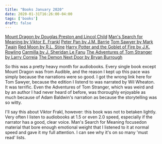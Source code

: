 ```yaml
---
title: "Books January 2020"
date: 2020-01-31T16:26:00-04:00
tags: ['books']
draft: false
---
```


[Mount Dragon by Douglas Preston and Lincol Child](https://www.amazon.com/Mount-Dragon-Pandemic-Apocalyptic-Proportions-ebook/dp/B00FO6WK0S)
[Man's Search for Meaning by Viktor E. Frankl](https://www.amazon.com/Mans-Search-Meaning-Viktor-Frankl-ebook/dp/B009U9S6FI/)
[Peter Pan by J.M. Barrie](https://www.amazon.com/gp/product/B081HG9T8S/ref=dbs_a_def_rwt_bibl_vppi_i1)
[Tom Sawyer by Mark Twain](https://www.amazon.com/The-Adventures-of-Tom-Sawyer/dp/B005M2PX0)
[Red Moon by R.L. Stine](https://www.amazon.com/Camp-Red-Moon/dp/B07WHZT19M/)
[Harry Potter and the Goblet of Fire by J.K. Rowling](https://www.amazon.com/Harry-Potter-Goblet-Fire-Rowling-ebook/dp/B0192CTMUU/ref=tmm_kin_swatch_0?_encoding=UTF8&qid=1581716337&sr=1-2)
[Carmilla by J. Sheridan Le Fanu](https://www.amazon.com/Carmilla-J-Sheridan-Fanu-ebook/dp/B00QR7HVY)
[The Adventures of Tom Stranger by Larry Correia](https://www.amazon.com/Adventures-Stranger-Interdimensional-Insurance-Agent/dp/B01D0E075A/)
[The Demon Next Door by Bryan Burrough](https://www.amazon.com/The-Demon-Next-Door/dp/B07NDJJL1F)

So this was a pretty heavy month for audiobooks. Every single book except Mount Dragon was from Audible, and the reason I kept up this pace was simply because the narrations were so good. I got the wrong link here for Tom Sawyer, because the edition I listend to was narrated by Wil Wheaton. It was terrific. Even the Adventures of Tom Stranger, which was weird and by an author I had never heard of before, was thoroughly enjoyable as much because of Adam Baldwin's narration as because the storytelling was so witty.

I'll say this about Viktor Frakl, however: this book was not to betaken lightly. Very often I listen to audiobooks at 1.5 or even 2.0 speed, especially if the narrator has a good, clear voice. Man's Search for Meaning focusedon material that bore enough emotional weight that I listened to it at normal speed and gave it my full attention. I can see why it's on so many 'must read' lists.

